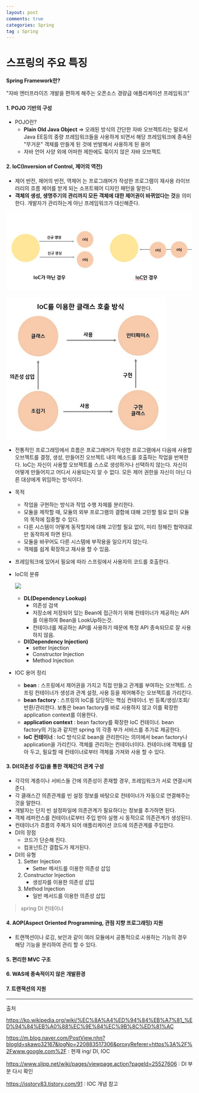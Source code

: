 ```yaml
---
layout: post
comments: true
categories: Spring
tag : Spring
---
```


# 스프링의 주요 특징

**Spring Framework란?**

"자바 엔터프라이즈 개발을 편하게 해주는 오픈소스 경량급 애플리케이션 프레임워크"



#### 1. POJO 기반의 구성

- POJO란?
  - **Plain Old Java Object** => 오래된 방식의 간단한 자바 오브젝트라는 말로서 Java EE등의 중량 프레임워크들을 사용하게 되면서 해당 프레임워크에 종속된 "무거운" 객체를 만들게 된 것에 반발해서 사용하게 된 용어
  - 자바 언어 사양 외에 어떠한 제한에도 묶이지 않은 자바 오브젝트



#### 2. IoC(Inversion of Control, 제어의 역전)

- 제어 반전, 제어의 반전, 역제어 는 프로그래머가 작성한 프로그램이 재사용 라이브러리의 흐름 제어를 받게 되는 소프트웨어 디자인 패턴을 말한다.
- **객체의 생성, 생명주기의 관리까지 모든 객체에 대한 제어권이 바뀌었다는 것**을 의미한다. 개발자가 관리하는게 아닌 프레임워크가 대신해준다.

![](./../../assets/spring/spring_IoC.JPG)

![](./../../assets/spring/IoC_classCall.JPG)

- 전통적인 프로그래밍에서 흐름은 프로그래머가 작성한 프로그램에서 다음에 사용할 오브젝트를 결정, 생성, 만들어진 오브젝트 내의 메소드를 호출하는 작업을 반복한다.  IoC는 자신이 사용할 오브젝트를 스스로 생성하거나 선택하지 않는다. 자신이 어떻게 만들어지고 어디서 사용되는지 알 수 없다. 모든 제어 권한을 자신이 아닌 다른 대상에게 위임하는 방식이다.

- 목적
  - 작업을 구현하는 방식과 작업 수행 자체를 분리한다.
  - 모듈을 제작할 때, 모듈의 외부 프로그램의 결합에 대해 고민할 필요 없이 모듈의 목적에 집중할 수 있다.
  - 다른 시스템이 어떻게 동작할지에 대해 고민할 필요 없이, 미리 정해진 협약대로만 동작하게 하면 된다.
  - 모듈을 바꾸어도 다른 시스템에 부작용을 일으키지 않는다.
  - 객체를 쉽게 확장하고 재사용 할 수 있음.

- 프레임워크에 있어서 필요에 따라 스프링에서 사용자의 코드를 호출한다.

- IoC의 분류

  ![](https://t1.daumcdn.net/cfile/tistory/2602CF485795AD1205)

  - **DL(Dependency Lookup)**
    - 의존성 검색
    - 저장소에 저장되어 있는 Bean에 접근하기 위해 컨테이너가 제공하는 API를 이용하여 Bean을 LookUp하는것.
    - 컨테이너를 제공하는 API를  사용하기 때문에 특정 API 종속되므로 잘 사용하지 않음.
  - **DI(Dependency Injection)**
    - setter Injection
    - Constructor Injection
    - Method Injection

- IOC 용어 정리
  - **bean** : 스프링에서 제어권을 가지고 직접 만들고 관계를 부여하는 오브젝트. 스프링 컨테이너가 생성과 관계 설정, 사용 등을 제어해주는 오브젝트를 가리킨다.
  - **bean factory** : 스프링의 IoC를 담당하는 핵심 컨테이너. 빈 등록/생성/조회/반환/관리한다. 보통은 bean factory를 바로 사용하지 않고 이를 확장한 application context를 이용한다.
  - **application context** : bean factory를 확장한 IoC 컨테이너. bean factory의 기능과 같지만 spring 의 각종 부가 서비스를  추가로 제공한다.
  - **IoC 컨테이너** : IoC 방식으로 bean을 관리한다는 의미에서 bean factory나 application을 가리킨다. 객체를 관리하는 컨테이너이다. 컨테이너에 객체를 담아 두고, 필요할 때 컨테이너로부터 객체를 가져와 사용 할 수 있다.



#### 3. DI(의존성 주입)을 통한 객체간의 관계 구성

- 각각의 계층이나 서비스들 간에 의존성이 존재할 경우, 프레임워크가 서로 연결시켜 준다.
- 각 클래스간 의존관계를 빈 설정 정보를 바탕으로 컨테이너가 자동으로 연결해주는 것을 말한다.
- 개발자는 단지 빈 설정파일에 의존관계가 필요하다는 정보를 추가하면 된다.
- 객체 레퍼런스를 컨테이너로부터 주입 받아 실행 시 동적으로 의존관계가 생성된다.
- 컨테이너가 흐름의 주체가 되어 애플리케이션 코드에 의존관계를 주입한다.
- DI의 장점
  - 코드가 단순해 진다.
  - 컴포넌트간 결합도가 제거된다.
- DI의 유형
  1. Setter Injection
     - Setter 메서드를 이용한 의존성 삽입
  2. Constructor Injection
     - 생성자를 이용한 의존성 삽입
  3. Method Injection
     - 일반 메서드를 이용한 의존성 삽입 

> spring DI 컨테이너



#### 4. AOP(Aspect Oriented Programming, 관점 지향 프로그래밍) 지원

- 트랜잭션이나 로깅, 보안과 같이 여러 모듈에서 공통적으로 사용하는 기능의 경우 해당 기능을 분리하여 관리 할 수 있다.



#### 5. 편리한 MVC 구조



#### 6. WAS에 종속적이지 않은 개발환경

#### 

#### 7. 트랜잭션의 지원

---

출처

https://ko.wikipedia.org/wiki/%EC%8A%A4%ED%94%84%EB%A7%81_%ED%94%84%EB%A0%88%EC%9E%84%EC%9B%8C%ED%81%AC

https://m.blog.naver.com/PostView.nhn?blogId=skawo32167&logNo=220883517306&proxyReferer=https%3A%2F%2Fwww.google.com%2F : 현재 ing/ DI, IOC

https://www.slipp.net/wiki/pages/viewpage.action?pageId=25527606 : DI 부분 다시 확인

<https://isstory83.tistory.com/91> : IOC 개념 참고